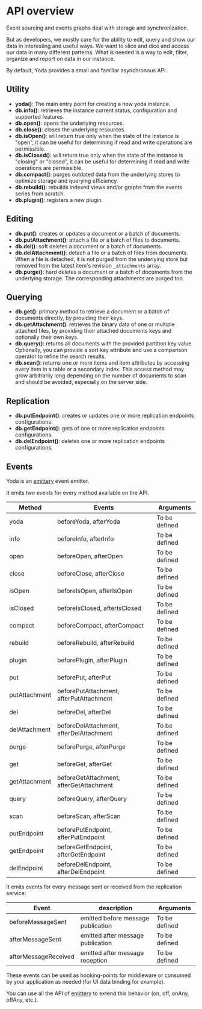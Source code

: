 # API overview

Event sourcing and events graphs deal with storage and synchronization.

But as developers, we mostly care for the ability to edit, query and show our data in interesting and useful ways. We want to slice and dice and access our data in many different patterns. What is needed is a way to edit, filter, organize and report on data in our instance.

By default, Yoda provides a small and familiar asynchronous API.

## Utility 

- __yoda()__: The main entry point for creating a new yoda instance.
- __db.info()__: retrieves the instance current status, configuration and supported features.
- __db.open()__: opens the underlying resources.
- __db.close()__: closes the underlying resources.
- __db.isOpen()__: will return true only when the state of the instance is "open", it can be useful for determining if read and write operations are permissible.
- __db.isClosed()__: will return true only when the state of the instance is "closing" or "closed", it can be useful for determining if read and write operations are permissible.
- __db.compact()__: purges outdated data from the underlying stores to optimize storage and querying efficiency.
- __db.rebuild()__: rebuilds indexed views and/or graphs from the events series from scratch.
- __db.plugin()__: registers a new plugin.

## Editing 

- __db.put()__: creates or updates a document or a batch of documents.
- __db.putAttachment()__: attach a file or a batch of files to documents.
- __db.del()__: soft deletes a document or a batch of documents.
- __db.delAttachment()__: detach a file or a batch of files from documents. When a file is detached, it is not purged from the underlying store but removed from the latest item's revision `_attachments` array.
- __db.purge()__: hard deletes a document or a batch of documents from the underlying storage. The corresponding attachments are purged too.

## Querying 

- __db.get()__: primary method to retrieve a document or a batch of documents directly, by providing their keys.
- __db.getAttachment()__: retrieves the binary data of one or multiple attached files, by providing their attached documents keys and optionally their own keys.
- __db.query()__: returns all documents with the provided partition key value. Optionally, you can provide a sort key attribute and use a comparison operator to refine the search results.
- __db.scan()__: returns one or more items and item attributes by accessing every item in a table or a secondary index. This access method may grow arbitrarily long depending on the number of documents to scan and should be avoided, especially on the server side.

## Replication 

- __db.putEndpoint()__: creates or updates one or more replication endpoints configurations.
- __db.getEndpoint()__: gets of one or more replication endpoints configurations.
- __db.delEndpoint()__: deletes one or more replication endpoints configurations.

## Events

Yoda is an [emittery](https://github.com/sindresorhus/emittery) event emitter.

It emits two events for every method available on the API.

| Method        | Events                                  | Arguments     |
| ------------- | --------------------------------------- | ------------- |
| yoda          | beforeYoda, afterYoda                   | To be defined |
| info          | beforeInfo, afterInfo                   | To be defined |
| open          | beforeOpen, afterOpen                   | To be defined |
| close         | beforeClose, afterClose                 | To be defined |
| isOpen        | beforeIsOpen, afterIsOpen               | To be defined |
| isClosed      | beforeIsClosed, afterIsClosed           | To be defined |
| compact       | beforeCompact, afterCompact             | To be defined |
| rebuild       | beforeRebuild, afterRebuild             | To be defined |
| plugin        | beforePlugin, afterPlugin               | To be defined |
| put           | beforePut, afterPut                     | To be defined |
| putAttachment | beforePutAttachment, afterPutAttachment | To be defined |
| del           | beforeDel, afterDel                     | To be defined |
| delAttachment | beforeDelAttachment, afterDelAttachment | To be defined |
| purge         | beforePurge, afterPurge                 | To be defined |
| get           | beforeGet, afterGet                     | To be defined |
| getAttachment | beforeGetAttachment, afterGetAttachment | To be defined |
| query         | beforeQuery, afterQuery                 | To be defined |
| scan          | beforeScan, afterScan                   | To be defined |
| putEndpoint   | beforePutEndpoint, afterPutEndpoint     | To be defined |
| getEndpoint   | beforeGetEndpoint, afterGetEndpoint     | To be defined |
| delEndpoint   | beforeDelEndpoint, afterDelEndpoint     | To be defined |

It emits events for every message sent or received from the replication service:

| Event                | description                        | Arguments     |
| -------------------- | ---------------------------------- | ------------- |
| beforeMessageSent    | emitted before message publication | To be defined |
| afterMessageSent     | emitted after message publication  | To be defined |
| afterMessageReceived | emitted after message reception    | To be defined |

These events can be used as hooking-points for middleware or consumed by your application as needed (for UI data binding for example).

You can use all the API of [emittery](https://github.com/sindresorhus/emittery) to extend this behavior (on, off, onAny, offAny, etc.).